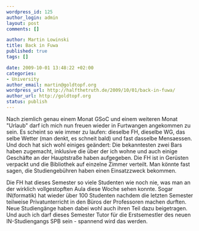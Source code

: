 ```yaml
--- 
wordpress_id: 125
author_login: admin
layout: post
comments: []

author: Martin Lowinski
title: Back in Fuwa
published: true
tags: []

date: 2009-10-01 13:48:22 +02:00
categories: 
- University
author_email: martin@goldtopf.org
wordpress_url: http://halfthetruth.de/2009/10/01/back-in-fuwa/
author_url: http://goldtopf.org
status: publish
---
```

Nach ziemlich genau einem Monat GSoC und einem weiteren Monat "Urlaub" darf ich mich nun freuen wieder in Furtwangen angekommen zu sein. Es scheint so wie immer zu laufen: dieselbe FH, dieselbe WG, das selbe Wetter (man denkt, es schneit bald) und fast dasselbe Mensaessen. Und doch hat sich wohl einiges ge&auml;ndert: Die bekanntesten zwei Bars haben zugemacht, inklusive die &uuml;ber der ich wohne und auch einige Gesch&auml;fte an der Hauptstra&szlig;e haben aufgegeben. Die FH ist in Ger&uuml;sten verpackt und die Bibliothek auf einzelne Zimmer verteilt. Man k&ouml;nnte fast sagen, die Studiengeb&uuml;hren haben einen Einsatzzweck bekommen.

Die FH hat dieses Semester so viele Studenten wie noch nie, was man an der wirklich vollgestopften Aula diese Woche sehen konnte. Sogar IN(formatik) hat wieder &uuml;ber 100 Studenten nachdem die letzten Semester teilweise Privatunterricht in den B&uuml;ros der Professoren machen durften. Neue Studieng&auml;nge haben dabei wohl auch ihren Teil dazu beigetragen. Und auch ich darf dieses Semester Tutor f&uuml;r die Erstsemestler des neuen IN-Studiengangs SPB sein - spannend wird das werden.
